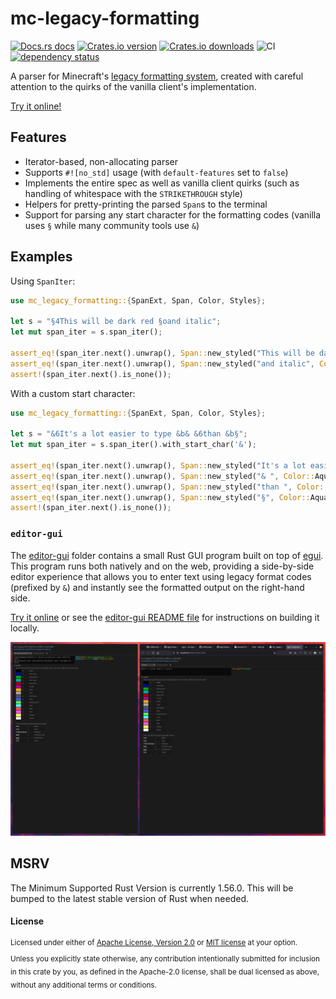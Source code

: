 # mc-legacy-formatting

[![Docs.rs docs](https://docs.rs/mc-legacy-formatting/badge.svg)](https://docs.rs/mc-legacy-formatting)
[![Crates.io version](https://img.shields.io/crates/v/mc-legacy-formatting.svg)](https://crates.io/crates/mc-legacy-formatting)
[![Crates.io downloads](https://img.shields.io/crates/d/mc-legacy-formatting.svg)](https://crates.io/crates/mc-legacy-formatting)
![CI](https://github.com/Cldfire/mc-legacy-formatting/workflows/CI/badge.svg)
[![dependency status](https://deps.rs/repo/github/cldfire/mc-legacy-formatting/status.svg)](https://deps.rs/repo/github/cldfire/mc-legacy-formatting)

A parser for Minecraft's [legacy formatting system][legacy_fmt], created
with careful attention to the quirks of the vanilla client's implementation.

[Try it online!](https://cldfire.github.io/mc-legacy-formatting/)

## Features

* Iterator-based, non-allocating parser
* Supports `#![no_std]` usage (with `default-features` set to `false`)
* Implements the entire spec as well as vanilla client quirks (such as handling
  of whitespace with the `STRIKETHROUGH` style)
* Helpers for pretty-printing the parsed `Span`s to the terminal
* Support for parsing any start character for the formatting codes (vanilla
  uses `§` while many community tools use `&`)

## Examples

Using `SpanIter`:

```rust
use mc_legacy_formatting::{SpanExt, Span, Color, Styles};

let s = "§4This will be dark red §oand italic";
let mut span_iter = s.span_iter();

assert_eq!(span_iter.next().unwrap(), Span::new_styled("This will be dark red ", Color::DarkRed, Styles::empty()));
assert_eq!(span_iter.next().unwrap(), Span::new_styled("and italic", Color::DarkRed, Styles::ITALIC));
assert!(span_iter.next().is_none());
```

With a custom start character:

```rust
use mc_legacy_formatting::{SpanExt, Span, Color, Styles};

let s = "&6It's a lot easier to type &b& &6than &b§";
let mut span_iter = s.span_iter().with_start_char('&');

assert_eq!(span_iter.next().unwrap(), Span::new_styled("It's a lot easier to type ", Color::Gold, Styles::empty()));
assert_eq!(span_iter.next().unwrap(), Span::new_styled("& ", Color::Aqua, Styles::empty()));
assert_eq!(span_iter.next().unwrap(), Span::new_styled("than ", Color::Gold, Styles::empty()));
assert_eq!(span_iter.next().unwrap(), Span::new_styled("§", Color::Aqua, Styles::empty()));
assert!(span_iter.next().is_none());
```

### `editor-gui`

The [editor-gui](./editor-gui) folder contains a small Rust GUI program built on top of [egui](https://github.com/emilk/egui). This program runs both natively and on the web, providing a side-by-side editor experience that allows you to enter text using legacy format codes (prefixed by `&`) and instantly see the formatted output on the right-hand side.

[Try it online](https://cldfire.github.io/mc-legacy-formatting/) or see the [editor-gui README file](./editor-gui/README.md) for instructions on building it locally.

![screenshot of the editor-gui running natively and in a web browser side-by-side](./editor-gui/screenshot.png)

## MSRV

The Minimum Supported Rust Version is currently 1.56.0. This will be bumped to the latest stable version of Rust when needed.

#### License

<sup>
Licensed under either of <a href="LICENSE-APACHE">Apache License, Version
2.0</a> or <a href="LICENSE-MIT">MIT license</a> at your option.
</sup>

<br>

<sub>
Unless you explicitly state otherwise, any contribution intentionally submitted
for inclusion in this crate by you, as defined in the Apache-2.0 license, shall
be dual licensed as above, without any additional terms or conditions.
</sub>

[legacy_fmt]: https://wiki.vg/Chat#Colors
